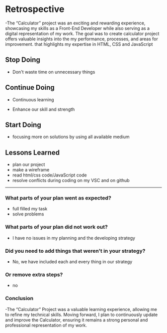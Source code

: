 # Retrospective

-The “Calculator” project was an exciting and rewarding experience, showcasing
my skills as a Front-End Developer while also serving as a digital
representation of my work. The goal was to create calculator project offers valuable insights into the my performance, processes, and areas for improvement. that highlights my expertise in HTML, CSS and JavaScript

## Stop Doing

- Don't waste time on unnecessary things

## Continue Doing

- Continuous learning

- Enhance our skill and strength

## Start Doing

- focusing more on solutions by using all available medium

## Lessons Learned

- plan our project
- make a wireframe
- read html/css code/JavaScript code
- resolve conflicts during coding on my VSC and on github

---

### What parts of your plan went as expected?

- full filled my task
- solve problems

### What parts of your plan did not work out?

- I have no issues in my planning and the developing strategy

### Did you need to add things that weren't in your strategy?

- No, we have included each and every thing in our strategy

### Or remove extra steps?

- no

### Conclusion

-The “Calculator” Project was a valuable learning experience, allowing me to
refine my technical skills. Moving forward, I plan to continuously update and
improve the Calculator, ensuring it remains a strong personal and professional
representation of my work.
